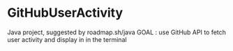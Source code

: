 # GitHubUserActivity #
Java project, suggested by 
roadmap.sh/java
GOAL : use GitHub API to fetch user activity and display in in the terminal
